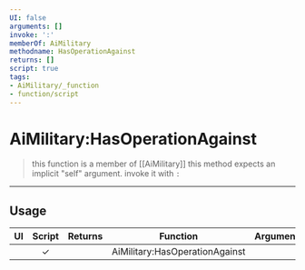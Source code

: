```yaml
---
UI: false
arguments: []
invoke: ':'
memberOf: AiMilitary
methodname: HasOperationAgainst
returns: []
script: true
tags:
- AiMilitary/_function
- function/script
---
```

# AiMilitary:HasOperationAgainst
> this function is a member of [[AiMilitary]]
> this method expects an implicit "self" argument. invoke it with `:`
-----
## Usage
|  UI | Script | Returns | Function | Arguments |
|:---:|:------:|-------:|:--------:|:---------|
| |✓||AiMilitary:HasOperationAgainst||
